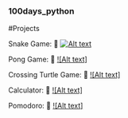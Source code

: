 ### 100days_python

#Projects

Snake Game: 🐍
[![Alt text]("./snake.png")](https://youtu.be/G3hGlWCPSZU)

Pong Game: 🏓
[![Alt text]](https://youtu.be/LzTrDZeXGeY)

Crossing Turtle Game: 🐢
[![Alt text]](https://youtu.be/mvGbKfJR-Os)

Calculator: 🧮
[![Alt text]](https://youtu.be/hs8kUuLY8dI)

Pomodoro: 🍅
[![Alt text]](https://youtu.be/6aUM18eFHtg)
